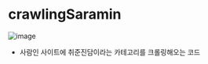 # crawlingSaramin

![image](https://user-images.githubusercontent.com/68270424/132084573-306f43ff-2101-496a-a9df-3d9c55b04f41.png)

- 사람인 사이트에 취준진담이라는 카테고리를 크롤링해오는 코드

